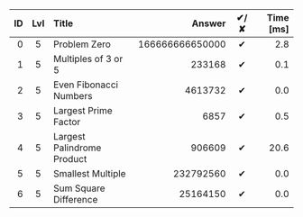| ID | Lvl | Title                      |          Answer | ✔/✘ | Time [ms] |
| -: | :-: | :------------------------- | --------------: | :-: | --------: |
|  0 |  5  | Problem Zero               | 166666666650000 |  ✔  |       2.8 |
|  1 |  5  | Multiples of 3 or 5        |          233168 |  ✔  |       0.1 |
|  2 |  5  | Even Fibonacci Numbers     |         4613732 |  ✔  |       0.0 |
|  3 |  5  | Largest Prime Factor       |            6857 |  ✔  |       0.5 |
|  4 |  5  | Largest Palindrome Product |          906609 |  ✔  |      20.6 |
|  5 |  5  | Smallest Multiple          |       232792560 |  ✔  |       0.0 |
|  6 |  5  | Sum Square Difference      |        25164150 |  ✔  |       0.0 |